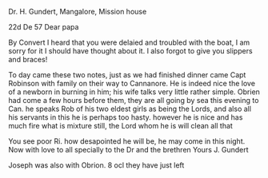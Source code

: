 Dr. H. Gundert, Mangalore, Mission house

 22d De 57
Dear papa

By Convert I heard that you were delaied and troubled with the boat, I am sorry for it I should have thought about it. I also forgot to give you slippers and braces!

To day came these two notes, just as we had finished dinner came Capt Robinson with family on their way to Cannanore. He is indeed nice the love of a newborn in burning in him; his wife talks very little rather simple. Obrien had come a few hours before them, they are all going by sea this evening to Can. he speaks Rob of his two eldest girls as being the Lords, and also all his servants in this he is perhaps too hasty. however he is nice and has much fire what is mixture still, the Lord whom he is will clean all that

You see poor Ri. how desapointed he will be, he may come in this night. Now with love to all specially to the Dr and the brethren
 Yours J. Gundert

Joseph was also with Obrion.
8 ocl they have just left

